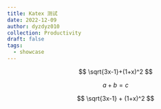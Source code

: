 ```yaml
---
title: Katex 测试
date: 2022-12-09
author: dyzdyz010
collection: Productivity
draft: false
tags:
  - showcase
---
```


$$
\sqrt{3x-1}+(1+x)^2
$$

$$
a + b = c
$$

$$
\sqrt{3x-1} + (1+x)^2
$$